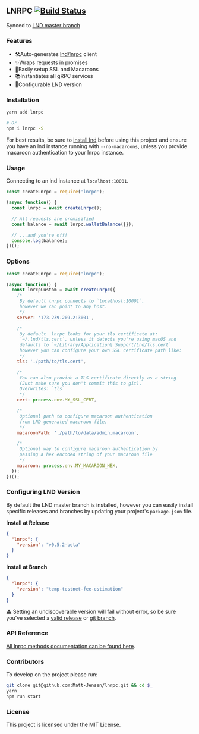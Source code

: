 ## LNRPC [![Build Status](https://travis-ci.org/Matt-Jensen/lnrpc.svg?branch=master)](https://travis-ci.org/Matt-Jensen/lnrpc)

Synced to [LND master branch](https://github.com/lightningnetwork/lnd/blob/master/version.go)

### Features
- 🛠Auto-generates [lnd/lnrpc](https://github.com/lightningnetwork/lnd/tree/master/lnrpc) client
- ✨Wraps requests in promises
- 🤝Easily setup SSL and Macaroons
- 📚Instantiates all gRPC services
- 🔢Configurable LND version

### Installation

```sh
yarn add lnrpc

# Or
npm i lnrpc -S
```

For best results, be sure to [install lnd](https://github.com/lightningnetwork/lnd/blob/master/docs/INSTALL.md) before using this project and ensure you have an lnd instance running with `--no-macaroons`, unless you provide macaroon authentication to your lnrpc instance.

### Usage

Connecting to an lnd instance at `localhost:10001`.

```javascript
const createLnrpc = require('lnrpc');

(async function() {
  const lnrpc = await createLnrpc();

  // All requests are promisified
  const balance = await lnrpc.walletBalance({});

  // ...and you're off!
  console.log(balance);
})();
```

### Options

```javascript
const createLnrpc = require('lnrpc');

(async function() {
  const lnrcpCustom = await createLnrpc({
    /*
     By default lnrpc connects to `localhost:10001`,
     however we can point to any host.
     */
    server: '173.239.209.2:3001',

    /*
     By default  lnrpc looks for your tls certificate at:
     `~/.lnd/tls.cert`, unless it detects you're using macOS and
     defaults to `~/Library/Application\ Support/Lnd/tls.cert`
     however you can configure your own SSL certificate path like:
     */
    tls: './path/to/tls.cert',

    /*
     You can also provide a TLS certificate directly as a string
     (Just make sure you don't commit this to git).
     Overwrites: `tls`
     */
    cert: process.env.MY_SSL_CERT,

    /*
     Optional path to configure macaroon authentication
     from LND generated macaroon file.
     */
    macaroonPath: './path/to/data/admin.macaroon',

    /*
     Optional way to configure macaroon authentication by
     passing a hex encoded string of your macaroon file
     */
    macaroon: process.env.MY_MACAROON_HEX,
  });
})();
```

### Configuring LND Version

By default the LND master branch is installed, however you can easily install specific releases and branches by updating your project's `package.json` file.

**Install at Release**

```json
{
  "lnrpc": {
    "version": "v0.5.2-beta"
  }
}
```

**Install at
 Branch**

```json
{
  "lnrpc": {
    "version": "temp-testnet-fee-estimation"
  }
}
```

⚠️ Setting an undiscoverable version will fail without error, so be sure you've selected a [valid release](https://github.com/lightningnetwork/lnd/releases) or [git branch](https://github.com/lightningnetwork/lnd/branches).

### API Reference

[All lnrpc methods documentation can be found here](http://api.lightning.community).

### Contributors

To develop on the project please run:

```sh
git clone git@github.com:Matt-Jensen/lnrpc.git && cd $_
yarn
npm run start
```

### License

This project is licensed under the MIT License.
